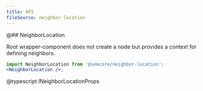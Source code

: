 ```yaml
---
title: API
fileSource: neighbor-location
---
```


@## NeighborLocation

Root wrapper-component does not create a node but provides a context for defining neighbors.

```jsx
import NeighborLocation from '@semcore/neighbor-location';
<NeighborLocation />;
```

@typescript INeighborLocationProps
